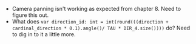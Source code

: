 - Camera panning isn't working as expected from chapter 8. Need to figure this out.
- What does `var direction_id: int = int(round(((direction + cardinal_direction * 0.1).angle()/ TAU * DIR_4.size())))` do? Need to dig in to it a little more.
